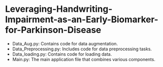 # Leveraging-Handwriting-Impairment-as-an-Early-Biomarker-for-Parkinson-Disease
- Data_Aug.py: Contains code for data augmentation.
- Data_Preprocessing.py: Includes code for data preprocessing tasks.
- Data_loading.py: Contains code for loading data.
- Main.py: The main application file that combines various components.
